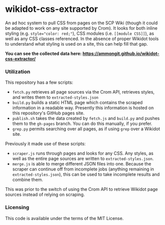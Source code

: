 # wikidot-css-extractor

An ad hoc system to pull CSS from pages on the SCP Wiki (though it could be adapted to work on any site supported by Crom). It looks for both inline styling (e.g. `style="color: red;"`), CSS modules (i.e. `[[module CSS]]`), as well as any CSS classes referenced. In the absence of proper Wikidot tools to understand what styling is used on a site, this can help fill that gap.

**You can see the collected data here: https://ammongit.github.io/wikidot-css-extractor/**

### Utilization

This repository has a few scripts:

* `fetch.py` retrieves all page sources via the Crom API, retrieves styles, and writes them to `extracted-styles.json`
* `build.py` builds a static HTML page which contains the scraped information in a readable way. Presently this information is hosted on this repository's GitHub pages site.
* `publish.sh` takes the data created by `fetch.js` and `build.py` and pushes them to the `gh-pages` branch. You can do this manually, if you prefer.
* `grep.py` permits searching over all pages, as if using `grep` over a Wikidot site.

Previously it made use of these scripts:

* `scraper.js` runs through pages and looks for any CSS. Any styles, as well as the entire page sources are written to `extracted-styles.json`.
* `merge.js` is able to merge different JSON files into one. Because the scraper can continue off from incomplete jobs (anything remaining in `extracted-styles.json`), this can be used to take incomplete results and combine them.

This was prior to the switch of using the Crom API to retrieve Wikidot page sources instead of relying on scraping.

### Licensing

This code is available under the terms of the MIT License.
